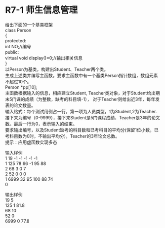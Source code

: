 # R7-1 师生信息管理

给出下面的一个基类框架  
class Person  
{  
protected:  
int NO;//编号  
public:  
virtual void display()=0;//输出相关信息  
}  
以Person为基类，构建出Student、Teacher两个类。  
生成上述类并编写主函数，要求主函数中有一个基类Person指针数组，数组元素不超过10个。  
Person *pp[10];  
主函数根据输入的信息，相应建立Student, Teacher类对象，对于Student给出期末5门课的成绩（为整数，缺考的科目填-1）， 对于Teacher则给出近3年，每年发表的论文数量。  
输入格式：每个测试用例占一行，第一项为人员类型，1为Student,2为Teacher.接下来为编号（0-9999），接下来Student是5门课程成绩，Teacher是3年的论文数。最后一行为0，表示输入的结束。  
要求输出编号，以及Student缺考的科目数和已考科目的平均分(保留1位小数，已考科目数为0时，不输出平均分)，Teacher的3年论文总数。  
提示：应用虚函数实现多态  

输入样例  
1 19 -1 -1 -1 -1 -1  
1 125 78 66 -1 95 88  
2 68 3 0 7  
2 52 0 0 0  
1 6999 32 95 100 88 74  
0  

输出样例  
19 5  
125 1 81.8  
68 10  
52 0  
6999 0 77.8
